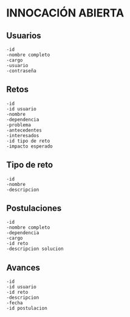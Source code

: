 # INNOCACIÓN ABIERTA

## Usuarios
    -id
    -nombre completo
    -cargo
    -usuario
    -contraseña

## Retos
    -id
    -id usuario
    -nombre
    -dependencia
    -problema
    -antecedentes
    -interesados
    -id tipo de reto
    -impacto esperado

## Tipo de reto
    -id
    -nombre
    -descripcion

## Postulaciones
    -id
    -nombre completo
    -dependencia
    -cargo
    -id reto
    -descripcion solucion

## Avances
    -id
    -id usuario
    -id reto
    -descripcion
    -fecha
    -id postulacion